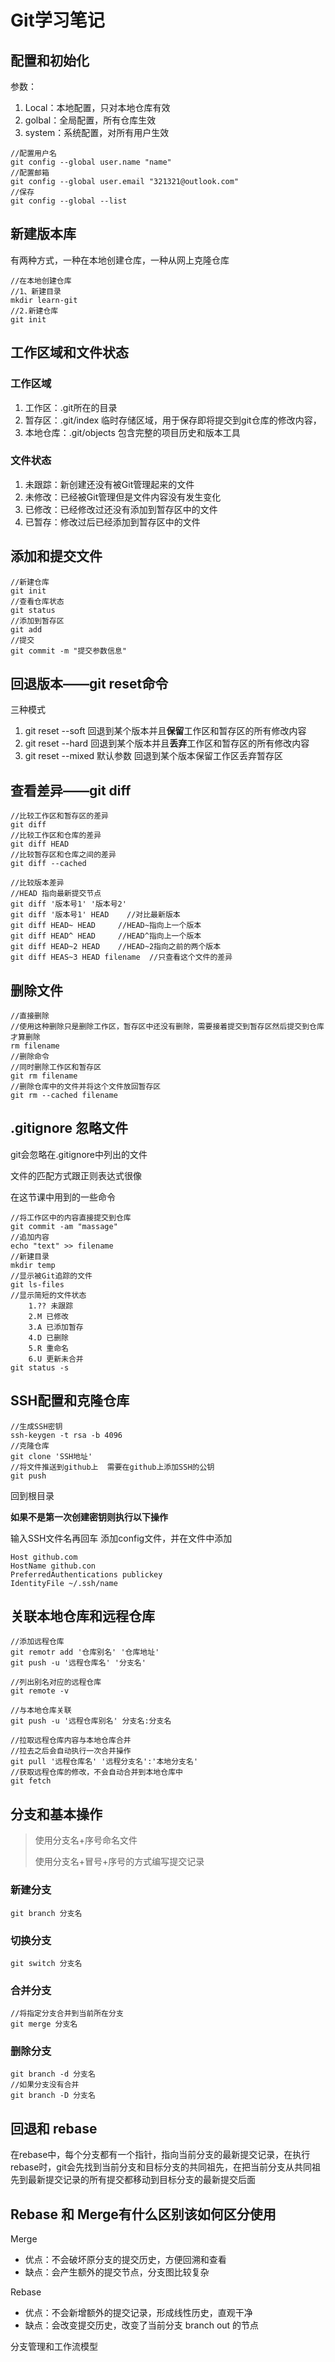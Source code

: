 # Git学习笔记

## 配置和初始化

参数：

1. Local：本地配置，只对本地仓库有效
2. golbal：全局配置，所有仓库生效
3. system：系统配置，对所有用户生效

~~~git
//配置用户名
git config --global user.name "name"
//配置邮箱
git config --global user.email "321321@outlook.com"
//保存
git config --global --list
~~~

## 新建版本库

有两种方式，一种在本地创建仓库，一种从网上克隆仓库

~~~git
//在本地创建仓库
//1、新建目录
mkdir learn-git
//2.新建仓库
git init
~~~

## 工作区域和文件状态

### 工作区域

1. 工作区：.git所在的目录
2. 暂存区：.git/index 临时存储区域，用于保存即将提交到git仓库的修改内容，
3. 本地仓库：.git/objects 包含完整的项目历史和版本工具

### 文件状态

1. 未跟踪：新创建还没有被Git管理起来的文件
2. 未修改：已经被Git管理但是文件内容没有发生变化
3. 已修改：已经修改过还没有添加到暂存区中的文件
4. 已暂存：修改过后已经添加到暂存区中的文件

## 添加和提交文件

~~~Git
//新建仓库
git init
//查看仓库状态
git status
//添加到暂存区
git add
//提交
git commit -m "提交参数信息"
~~~

## 回退版本——git reset命令

三种模式

1. git reset --soft 回退到某个版本并且**保留**工作区和暂存区的所有修改内容
2. git reset --hard 回退到某个版本并且**丢弃**工作区和暂存区的所有修改内容
3. git reset --mixed 默认参数 回退到某个版本保留工作区丢弃暂存区

## 查看差异——git diff

~~~Git
//比较工作区和暂存区的差异
git diff
//比较工作区和仓库的差异
git diff HEAD
//比较暂存区和仓库之间的差异
git diff --cached

//比较版本差异
//HEAD 指向最新提交节点
git diff '版本号1' '版本号2'
git diff '版本号1' HEAD	//对比最新版本
git diff HEAD~ HEAD		//HEAD~指向上一个版本
git diff HEAD^ HEAD		//HEAD^指向上一个版本
git diff HEAD~2 HEAD	//HEAD~2指向之前的两个版本
git diff HEAS~3 HEAD filename  //只查看这个文件的差异
~~~

## 删除文件

~~~Git
//直接删除
//使用这种删除只是删除工作区，暂存区中还没有删除，需要接着提交到暂存区然后提交到仓库才算删除
rm filename
//删除命令
//同时删除工作区和暂存区
git rm filename
//删除仓库中的文件并将这个文件放回暂存区
git rm --cached filename

~~~

## .gitignore 忽略文件

git会忽略在.gitignore中列出的文件

文件的匹配方式跟正则表达式很像

在这节课中用到的一些命令

~~~Git
//将工作区中的内容直接提交到仓库
git commit -am "massage"
//追加内容
echo "text" >> filename
//新建目录
mkdir temp
//显示被Git追踪的文件
git ls-files
//显示简短的文件状态
	1.?? 未跟踪
	2.M 已修改
	3.A 已添加暂存
	4.D 已删除
	5.R 重命名
	6.U 更新未合并
git status -s
~~~

## SSH配置和克隆仓库

~~~Git
//生成SSH密钥
ssh-keygen -t rsa -b 4096
//克隆仓库
git clone 'SSH地址'
//将文件推送到github上  需要在github上添加SSH的公钥
git push
~~~

回到根目录

**如果不是第一次创建密钥则执行以下操作**

输入SSH文件名再回车
添加config文件，并在文件中添加

~~~Git
Host github.com
HostName github.con
PreferredAuthentications publickey
IdentityFile ~/.ssh/name
~~~

## 关联本地仓库和远程仓库

~~~Git
//添加远程仓库
git remotr add '仓库别名' '仓库地址'
git push -u '远程仓库名' '分支名'

//列出别名对应的远程仓库
git remote -v

//与本地仓库关联
git push -u '远程仓库别名' 分支名:分支名

//拉取远程仓库内容与本地仓库合并
//拉去之后会自动执行一次合并操作
git pull '远程仓库名' '远程分支名':'本地分支名'
//获取远程仓库的修改，不会自动合并到本地仓库中
git fetch
~~~

## 分支和基本操作

> 使用分支名+序号命名文件
>
> 使用分支名+冒号+序号的方式编写提交记录

### 新建分支

~~~Git
git branch 分支名
~~~

### 切换分支

~~~Git
git switch 分支名
~~~

### 合并分支

~~~Git
//将指定分支合并到当前所在分支
git merge 分支名
~~~

### 删除分支

~~~Git
git branch -d 分支名
//如果分支没有合并
git branch -D 分支名
~~~

## 回退和 rebase

在rebase中，每个分支都有一个指针，指向当前分支的最新提交记录，在执行rebase时，git会先找到当前分支和目标分支的共同祖先，在把当前分支从共同祖先到最新提交记录的所有提交都移动到目标分支的最新提交后面

## Rebase 和 Merge有什么区别该如何区分使用

Merge

- 优点：不会破坏原分支的提交历史，方便回溯和查看
- 缺点：会产生额外的提交节点，分支图比较复杂

Rebase

- 优点：不会新增额外的提交记录，形成线性历史，直观干净
- 缺点：会改变提交历史，改变了当前分支 branch out 的节点

分支管理和工作流模型
